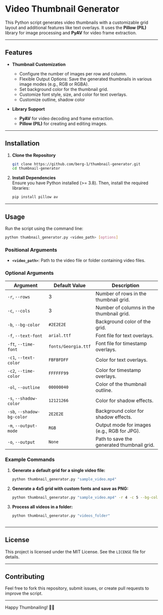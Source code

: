 # Video Thumbnail Generator

This Python script generates video thumbnails with a customizable grid layout and additional features like text
overlays. It uses the **Pillow (PIL)** library for image processing and **PyAV** for video frame extraction.

---

## Features

- **Thumbnail Customization**
    - Configure the number of images per row and column.
    - Flexible Output Options: Save the generated thumbnails in various image modes (e.g., RGB or RGBA).
    - Set background color for the thumbnail grid.
    - Customize font style, size, and color for text overlays.
    - Customize outline, shadow color

- **Library Support**
    - **PyAV** for video decoding and frame extraction.
    - **Pillow (PIL)** for creating and editing images.

---

## Installation

1. **Clone the Repository**
   ```bash
   git clone https://github.com/berg-1/thumbnail-generator.git
   cd thumbnail-generator
   ```

2. **Install Dependencies**  
   Ensure you have Python installed (>= 3.8). Then, install the required libraries:
   ```bash
   pip install pillow av
   ```

---

## Usage

Run the script using the command line:
```bash
python thumbnail_generator.py <video_path> [options]
```

### Positional Arguments

- **`<video_path>`**: Path to the video file or folder containing video files.

### Optional Arguments

| Argument                   | Default Value       | Description                                 |
|----------------------------|---------------------|---------------------------------------------|
| `-r`, `--rows`             | 3                   | Number of rows in the thumbnail grid.       |
| `-c`, `--cols`             | 3                   | Number of columns in the thumbnail grid.    |
| `-b`, `--bg-color`         | `#2E2E2E`           | Background color of the grid.               |
| `-f`, `--text-font`        | `arial.ttf`         | Font file for text overlays.                |
| `-ft`, `--time-font`       | `fonts/Georgia.ttf` | Font file for timestamp overlays.           |
| `-c1`, `--text-color`      | `FBFBFDFF`          | Color for text overlays.                    |
| `-c2`, `--time-color`      | `FFFFFF99`          | Color for timestamp overlays.               |
| `-ol`, `--outline`         | `00000040`          | Color of the thumbnail outline.             |
| `-s`, `--shadow-color`     | `12121266`          | Color for shadow effects.                   |
| `-sb`, `--shadow-bg-color` | `2E2E2E`            | Background color for shadow effects.        |
| `-m`, `--output-mode`      | `RGB`               | Output mode for images (e.g., RGB for JPG). |
| `-o`, `--output`           | `None`              | Path to save the generated thumbnail grid.  |

### Example Commands

1. **Generate a default grid for a single video file:**

   ```bash
   python thumbnail_generator.py "sample_video.mp4"
   ```

2. **Generate a 4x5 grid with custom fonts and save as PNG:**

   ```bash
   python thumbnail_generator.py "sample_video.mp4" -r 4 -c 5 --bg-color='#000000' -m RGBA -o "output.png"
   ```

3. **Process all videos in a folder:**

   ```bash
   python thumbnail_generator.py "videos_folder"
   ```

## 
---


## License

This project is licensed under the MIT License. See the `LICENSE` file for details.

---

## Contributing

Feel free to fork this repository, submit issues, or create pull requests to improve the script.

------

Happy Thumbnailing! 🎥📸